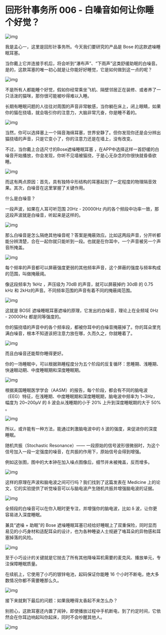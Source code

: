 # 回形针事务所 006 - 白噪音如何让你睡个好觉？

![img](https://cdn.jsdelivr.net/gh/Just-Prog/static/img/202109211650232.jpeg)

我是孟心一，这里是回形针事务所。今天我们要研究的产品是 Bose 的这款遮噪睡眠耳塞。

当你戴上它并连接手机后，将会听到“瀑布声”、“下雨声”这类舒缓助眠的白噪音。是的，这款耳塞的唯一初心就是让你能好好睡觉，它是如何做到这一点的呢？

![img](https://cdn.jsdelivr.net/gh/Just-Prog/static/img/202109211650468.jpeg)

不是所有人都能睡个好觉，假如你经常乘坐飞机、隔壁邻居正在装修、或者养了一只活泼的猫咪，那你很可能被吵得难以入睡。

长期有睡眠问题的人往往对周围的声音非常敏感，当你躺在床上，闭上眼睛，如果你的猫在挠墙，就会吸引你的注意力，大脑非常亢奋，你是睡不着的。

![img](https://cdn.jsdelivr.net/gh/Just-Prog/static/img/202109211650505.jpeg)

当然，你可以选择塞上一个隔音海绵耳塞，世界安静了。但你发现你还是会分辨出猫挠墙的声音，只是它变小了，你的注意力还是在墙上，没有改变。

不过，当你戴上合适尺寸的Bose遮噪睡眠耳塞 ，在APP中选择这样一首舒缓的白噪音开始播放，你会发现，你听不见墙被猫挠，于是心无杂念的你很快就昏昏欲睡。

![img](https://cdn.jsdelivr.net/gh/Just-Prog/static/img/202109211651141.jpeg)

而这有两点原因：首先，具有独特伞形结构的耳塞起到了一定程度的物理隔音效果。其次，白噪音在这里掌握了关键作用。

什么是白噪音？

一段声波，如果在人耳可听范围 20Hz - 20000Hz 内的各个频段中功率一致，那这段声波就是白噪音，听起来是这样的。

![img](https://cdn.jsdelivr.net/gh/Just-Prog/static/img/202109211651602.jpeg)

那么白噪音是怎么隔绝其他噪音呢？答案是掩蔽效应。比如这两段声音，分开听都能分辨清楚，合在一起你就只能听到一段。也就是在你耳中，一个声音被另一个声音所掩盖。

![img](https://cdn.jsdelivr.net/gh/Just-Prog/static/img/202109211651116.jpeg)

每个频率的声音都可以屏蔽强度更弱的其他频率声音，这个屏蔽的强度与频率构成的范围，叫做掩蔽阈。

像这段频率为 1kHz ，声压级为 70dB 的声音，就可以屏蔽掉约 30dB 的 0.75 kHz 和 2kHz的声音。不同频率范围的声音有着不同的掩蔽阈范围。

![img](https://cdn.jsdelivr.net/gh/Just-Prog/static/img/202109211651879.jpeg)

这就是 BOSE 遮噪睡眠耳塞遮噪的原理，它发出的白噪音，理论上在全频域 0Hz - 20000Hz 都是同等强度的。

你的猫挠墙的声音中的各个频率段，都被你耳中的白噪音掩蔽掉了。你的耳朵里充满白噪音，根本不知道该把注意力放在哪，久而久之，你就睡着了。

![img](https://cdn.jsdelivr.net/gh/Just-Prog/static/img/202109211651849.jpeg)

而且白噪音还能帮你睡得更好。

你的一场睡眠中，可以根据熟睡程度分为五个阶段的反复循环：思睡期、浅睡期、快速眼动期、中度睡眠期和深度睡眠期。

![img](https://cdn.jsdelivr.net/gh/Just-Prog/static/img/202109211651815.jpeg)

根据美国睡眠医学学会（AASM）的报告，每个阶段，都会有不同的脑电波（EEG）特征，在浅睡期、中度睡眠期和深度睡眠期，脑电波中频率为 1~3Hz，幅度为 20~200μV 的 δ 波会从浅睡期的小于 20% 上升到深度睡眠期的大于 50% 。

![img](https://cdn.jsdelivr.net/gh/Just-Prog/static/img/202109211651471.jpeg)

所以，或许能有一种方法，能通过刺激脑电波中的 δ 波的强度，来促进你的深度睡眠。

随机共振（Stochastic Resonance）—— 一段原始的信号波形很微弱时，为这个信号加入一段一定强度的噪音，在共振的作用下，原始信号会得到增强。

例如这张图，图中的大本钟在加入噪点图像后，细节并未被掩盖，反而增多。

![img](https://cdn.jsdelivr.net/gh/Just-Prog/static/img/202109211651332.gif)

这样的原理在声波和脑电波之间可行吗？我们找到了这篇发表在 Medicine 上的论文，它的实验提供了听觉噪音可以与脑电波产生随机共振并增强脑电波的证据。

![img](https://cdn.jsdelivr.net/gh/Just-Prog/static/img/202109211651691.jpeg)

全频段的白噪音可以在你入眠时更专注，并增强你的脑电波，比如 δ 波，让你更容易进入深度睡眠。

兼具“遮噪 + 助眠”的 Bose 遮噪睡眠耳塞已经给好睡眠上了双重保险，同时显而易见的小巧身材和适配耳朵的设计，也为各种睡姿人士规避了咯耳朵的异物感和耳塞掉落的风险。

![img](https://cdn.jsdelivr.net/gh/Just-Prog/static/img/202109211651796.jpeg)

至于小巧设计的关键就是它抛去了所有其他降噪耳机需要的麦克风、播放单元，专注保障睡眠质量。

在续航上，它使用了小巧的银锌电池，起码保证你能睡 16 个小时不断电，绝大多数情况你都不需要睡那么久。

![img](https://cdn.jsdelivr.net/gh/Just-Prog/static/img/202109211652138.jpeg)

接下来就剩下最后的问题：如果我睡得太香起不来怎么办？

别担心，这款耳塞还内置了闹钟，即使播放过程中手机断电，到了约定时间，它依然会在你耳边响起叫你起床，同时不会吵醒其他人。

![img](https://cdn.jsdelivr.net/gh/Just-Prog/static/img/202109211652811.jpeg)